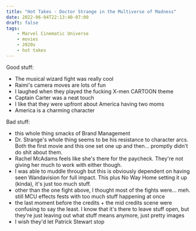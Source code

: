 ```yaml
---
title: "Hot Takes - Doctor Strange in the Multiverse of Madness"
date: 2022-06-04T22:13:40-07:00
draft: false
tags:
    - Marvel Cinematic Universe
    - movies
    - 2020s
    - hot takes
---
```

Good stuff:
- The musical wizard fight was really cool
- Raimi's camera moves are lots of fun
- I laughed when they played the fucking X-men CARTOON theme
- Captain Carter was a neat touch
- I like that they were upfront about America having two moms
- America is a charming character

Bad stuff:
- this whole thing smacks of Brand Management
- Dr. Strange's whole thing seems to be his resistance to character arcs. Both the first movie and this one set one up and then... promptly didn't do shit about them.
- Rachel McAdams feels like she's there for the paycheck. They're not giving her much to work with either though.
- I was able to muddle through but this is obviously dependent on having seen Wandavision for full impact. This plus No Way Home setting it up (kinda), it's just too much stuff.
- other than the one fight above, I thought most of the fights were... meh. still MCU effects fests with too much stuff happening at once
- the last moment before the credits + the mid credits scene were confusing to say the least. I know that it's there to leave stuff open, but they're just leaving out what stuff means anymore, just pretty images
- I wish they'd let Patrick Stewart stop
